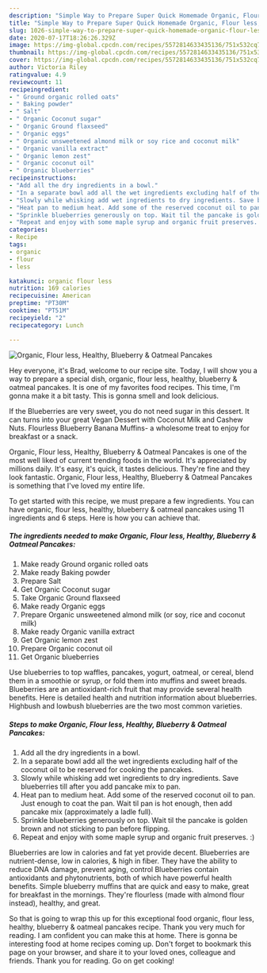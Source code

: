 ```yaml
---
description: "Simple Way to Prepare Super Quick Homemade Organic, Flour less, Healthy, Blueberry &amp;amp; Oatmeal Pancakes"
title: "Simple Way to Prepare Super Quick Homemade Organic, Flour less, Healthy, Blueberry &amp;amp; Oatmeal Pancakes"
slug: 1026-simple-way-to-prepare-super-quick-homemade-organic-flour-less-healthy-blueberry-and-amp-oatmeal-pancakes
date: 2020-07-17T18:26:26.329Z
image: https://img-global.cpcdn.com/recipes/5572814633435136/751x532cq70/organic-flour-less-healthy-blueberry-oatmeal-pancakes-recipe-main-photo.jpg
thumbnail: https://img-global.cpcdn.com/recipes/5572814633435136/751x532cq70/organic-flour-less-healthy-blueberry-oatmeal-pancakes-recipe-main-photo.jpg
cover: https://img-global.cpcdn.com/recipes/5572814633435136/751x532cq70/organic-flour-less-healthy-blueberry-oatmeal-pancakes-recipe-main-photo.jpg
author: Victoria Riley
ratingvalue: 4.9
reviewcount: 11
recipeingredient:
- " Ground organic rolled oats"
- " Baking powder"
- " Salt"
- " Organic Coconut sugar"
- " Organic Ground flaxseed"
- " Organic eggs"
- " Organic unsweetened almond milk or soy rice and coconut milk"
- " Organic vanilla extract"
- " Organic lemon zest"
- " Organic coconut oil"
- " Organic blueberries"
recipeinstructions:
- "Add all the dry ingredients in a bowl."
- "In a separate bowl add all the wet ingredients excluding half of the coconut oil  to be reserved for cooking the pancakes."
- "Slowly while whisking add wet ingredients to dry ingredients. Save blueberries till after you add pancake mix to pan."
- "Heat pan to medium heat. Add some of the reserved coconut oil to pan. Just enough to coat the pan. Wait til pan is hot enough, then add pancake mix (approximately a ladle full)."
- "Sprinkle blueberries generously on top. Wait til the pancake is golden brown and not sticking to pan before flipping."
- "Repeat and enjoy with some maple syrup and organic fruit preserves. :)"
categories:
- Recipe
tags:
- organic
- flour
- less

katakunci: organic flour less 
nutrition: 169 calories
recipecuisine: American
preptime: "PT30M"
cooktime: "PT51M"
recipeyield: "2"
recipecategory: Lunch

---
```



![Organic, Flour less, Healthy, Blueberry &amp; Oatmeal Pancakes](https://img-global.cpcdn.com/recipes/5572814633435136/751x532cq70/organic-flour-less-healthy-blueberry-oatmeal-pancakes-recipe-main-photo.jpg)

Hey everyone, it's Brad, welcome to our recipe site. Today, I will show you a way to prepare a special dish, organic, flour less, healthy, blueberry &amp; oatmeal pancakes. It is one of my favorites food recipes. This time, I'm gonna make it a bit tasty. This is gonna smell and look delicious.

If the Blueberries are very sweet, you do not need sugar in this dessert. It can turns into your great Vegan Dessert with Coconut Milk and Cashew Nuts. Flourless Blueberry Banana Muffins- a wholesome treat to enjoy for breakfast or a snack.

Organic, Flour less, Healthy, Blueberry &amp; Oatmeal Pancakes is one of the most well liked of current trending foods in the world. It's appreciated by millions daily. It's easy, it's quick, it tastes delicious. They're fine and they look fantastic. Organic, Flour less, Healthy, Blueberry &amp; Oatmeal Pancakes is something that I've loved my entire life.


To get started with this recipe, we must prepare a few ingredients. You can have organic, flour less, healthy, blueberry &amp; oatmeal pancakes using 11 ingredients and 6 steps. Here is how you can achieve that.

<!--inarticleads1-->

##### The ingredients needed to make Organic, Flour less, Healthy, Blueberry &amp; Oatmeal Pancakes:

1. Make ready  Ground organic rolled oats
1. Make ready  Baking powder
1. Prepare  Salt
1. Get  Organic Coconut sugar
1. Take  Organic Ground flaxseed
1. Make ready  Organic eggs
1. Prepare  Organic unsweetened almond milk (or soy, rice and coconut milk)
1. Make ready  Organic vanilla extract
1. Get  Organic lemon zest
1. Prepare  Organic coconut oil
1. Get  Organic blueberries


Use blueberries to top waffles, pancakes, yogurt, oatmeal, or cereal, blend them in a smoothie or syrup, or fold them into muffins and sweet breads. Blueberries are an antioxidant-rich fruit that may provide several health benefits. Here is detailed health and nutrition information about blueberries. Highbush and lowbush blueberries are the two most common varieties. 

<!--inarticleads2-->

##### Steps to make Organic, Flour less, Healthy, Blueberry &amp; Oatmeal Pancakes:

1. Add all the dry ingredients in a bowl.
1. In a separate bowl add all the wet ingredients excluding half of the coconut oil  to be reserved for cooking the pancakes.
1. Slowly while whisking add wet ingredients to dry ingredients. Save blueberries till after you add pancake mix to pan.
1. Heat pan to medium heat. Add some of the reserved coconut oil to pan. Just enough to coat the pan. Wait til pan is hot enough, then add pancake mix (approximately a ladle full).
1. Sprinkle blueberries generously on top. Wait til the pancake is golden brown and not sticking to pan before flipping.
1. Repeat and enjoy with some maple syrup and organic fruit preserves. :)


Blueberries are low in calories and fat yet provide decent. Blueberries are nutrient-dense, low in calories, &amp; high in fiber. They have the ability to reduce DNA damage, prevent aging, control Blueberries contain antioxidants and phytonutrients, both of which have powerful health benefits. Simple blueberry muffins that are quick and easy to make, great for breakfast in the mornings. They&#39;re flourless (made with almond flour instead), healthy, and great. 

So that is going to wrap this up for this exceptional food organic, flour less, healthy, blueberry &amp; oatmeal pancakes recipe. Thank you very much for reading. I am confident you can make this at home. There is gonna be interesting food at home recipes coming up. Don't forget to bookmark this page on your browser, and share it to your loved ones, colleague and friends. Thank you for reading. Go on get cooking!
